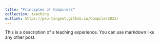 ```yaml
---
title: "Principles of Compilers"
collection: teaching
outlink: https://pku-tangent.github.io/Compiler2022/
---
```


This is a description of a teaching experience. You can use markdown like any other post.

